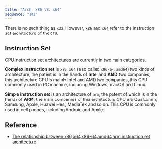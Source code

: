 ```yaml
---
title: "Arch: x86 VS. x64"
sequence: "101"
---
```


There is no such thing as `x32`. However, `x86` and `x64` refer to the instruction set architecture of the `CPU`.

## Instruction Set

CPU instruction set architectures are currently in two main categories.

**Complex instruction set** is `x86`, `x64` (also called `x86-64`, `amd64`) two kinds of architecture,
the patent is in the hands of **Intel** and **AMD** two companies,
this architecture CPU is mainly Intel and AMD two companies,
this CPU commonly used in PC machine, including Windows, macOS and Linux.

**Simple instruction set** is an architecture of `arm`,
the patent of which is in the hands of **ARM**,
the main companies of this architecture CPU are Qualcomm, Samsung, Apple, Huawei Hesi, MediaTek and so on.
This CPU is commonly used in cell phones, including Android and Apple.

## Reference

- [The relationship between x86,x64,x86-64,amd64,arm instruction set architecture](https://www.sobyte.net/post/2022-03/x86-x64-x86-64-amd64-arm/)
